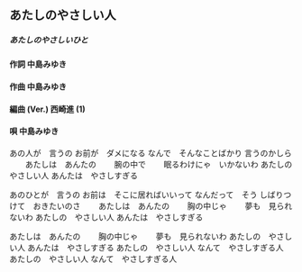 ## あたしのやさしい人
##### あたしのやさしいひと

#### 作詞        中島みゆき
#### 作曲        中島みゆき
#### 編曲 (Ver.) 西崎進 (1)
#### 唄          中島みゆき



あの人が　言うの
お前が　ダメになる
なんで　そんなことばかり
言うのかしら
　　あたしは　あんたの
　　腕の中で
　　眠るわけにゃ　いかないわ
あたしの　やさしい人
あんたは　やさしすぎる


あのひとが　言うの
お前は　そこに居ればいいって
なんだって　そう
しばりつけて　おきたいのさ
　　あたしは　あんたの
　　胸の中じゃ
　　夢も　見られないわ
あたしの　やさしい人
あんたは　やさしすぎる


あたしは　あんたの
　　胸の中じゃ
　　夢も　見られないわ
あたしの　やさしい人
あんたは　やさしすぎる
あたしの　やさしい人
なんて　やさしすぎる人
あたしの　やさしい人
なんて　やさしすぎる人
